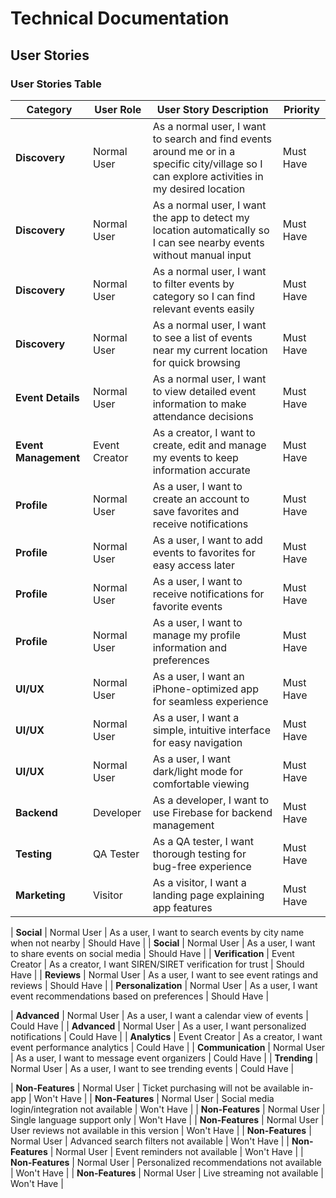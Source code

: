# Technical Documentation

## User Stories

### User Stories Table

| Category            | User Role       | User Story Description | Priority |
|---------------------|-----------------|------------------------|----------|
| **Discovery**       | Normal User     | As a normal user, I want to search and find events around me or in a specific city/village so I can explore activities in my desired location | Must Have |
| **Discovery**       | Normal User     | As a normal user, I want the app to detect my location automatically so I can see nearby events without manual input | Must Have |
| **Discovery**       | Normal User     | As a normal user, I want to filter events by category so I can find relevant events easily | Must Have |
| **Discovery**       | Normal User     | As a normal user, I want to see a list of events near my current location for quick browsing | Must Have |
| **Event Details**   | Normal User     | As a normal user, I want to view detailed event information to make attendance decisions | Must Have |
| **Event Management**| Event Creator   | As a creator, I want to create, edit and manage my events to keep information accurate | Must Have |
| **Profile**         | Normal User     | As a user, I want to create an account to save favorites and receive notifications | Must Have |
| **Profile**         | Normal User     | As a user, I want to add events to favorites for easy access later | Must Have |
| **Profile**         | Normal User     | As a user, I want to receive notifications for favorite events | Must Have |
| **Profile**         | Normal User     | As a user, I want to manage my profile information and preferences | Must Have |
| **UI/UX**           | Normal User     | As a user, I want an iPhone-optimized app for seamless experience | Must Have |
| **UI/UX**           | Normal User     | As a user, I want a simple, intuitive interface for easy navigation | Must Have |
| **UI/UX**           | Normal User     | As a user, I want dark/light mode for comfortable viewing | Must Have |
| **Backend**         | Developer       | As a developer, I want to use Firebase for backend management | Must Have |
| **Testing**         | QA Tester       | As a QA tester, I want thorough testing for bug-free experience | Must Have |
| **Marketing**       | Visitor         | As a visitor, I want a landing page explaining app features | Must Have |

| **Social**          | Normal User     | As a user, I want to search events by city name when not nearby | Should Have |
| **Social**          | Normal User     | As a user, I want to share events on social media | Should Have |
| **Verification**    | Event Creator   | As a creator, I want SIREN/SIRET verification for trust | Should Have |
| **Reviews**         | Normal User     | As a user, I want to see event ratings and reviews | Should Have |
| **Personalization** | Normal User     | As a user, I want event recommendations based on preferences | Should Have |

| **Advanced**        | Normal User     | As a user, I want a calendar view of events | Could Have |
| **Advanced**        | Normal User     | As a user, I want personalized notifications | Could Have |
| **Analytics**       | Event Creator   | As a creator, I want event performance analytics | Could Have |
| **Communication**   | Normal User     | As a user, I want to message event organizers | Could Have |
| **Trending**        | Normal User     | As a user, I want to see trending events | Could Have |

| **Non-Features**    | Normal User     | Ticket purchasing will not be available in-app | Won't Have |
| **Non-Features**    | Normal User     | Social media login/integration not available | Won't Have |
| **Non-Features**    | Normal User     | Single language support only | Won't Have |
| **Non-Features**    | Normal User     | User reviews not available in this version | Won't Have |
| **Non-Features**    | Normal User     | Advanced search filters not available | Won't Have |
| **Non-Features**    | Normal User     | Event reminders not available | Won't Have |
| **Non-Features**    | Normal User     | Personalized recommendations not available | Won't Have |
| **Non-Features**    | Normal User     | Live streaming not available | Won't Have |